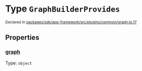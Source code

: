# Type `GraphBuilderProvides`
<sub>Declared in [packages/sdk/app-framework/src/plugins/common/graph.ts:17](https://github.com/dxos/dxos/blob/5d7baccd2e/packages/sdk/app-framework/src/plugins/common/graph.ts#L17)</sub>




## Properties
### [graph](https://github.com/dxos/dxos/blob/5d7baccd2e/packages/sdk/app-framework/src/plugins/common/graph.ts#L18)
Type: <code>object</code>





